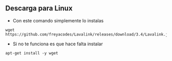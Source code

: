 ## Descarga para Linux
* Con este comando simplemente lo instalas
```
wget https://github.com/freyacodes/Lavalink/releases/download/3.4/Lavalink.jar
```

* Si no te funciona es que hace falta instalar
```
apt-get install -y wget
```
